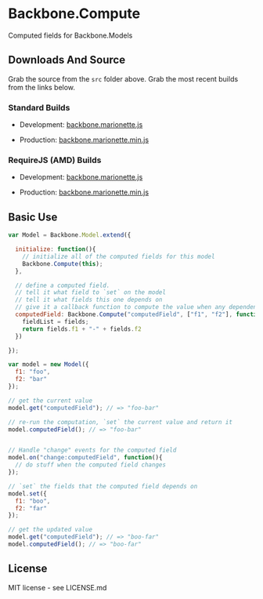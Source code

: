 # Backbone.Compute

Computed fields for Backbone.Models

## Downloads And Source

Grab the source from the `src` folder above. Grab the most recent builds
from the links below.

### Standard Builds

* Development: [backbone.marionette.js](https://raw.github.com/marionettejs/backbone.marionette/master/lib/backbone.marionette.js)

* Production: [backbone.marionette.min.js](https://raw.github.com/marionettejs/backbone.marionette/master/lib/backbone.marionette.min.js)

### RequireJS (AMD) Builds

* Development: [backbone.marionette.js](https://raw.github.com/marionettejs/backbone.marionette/master/lib/amd/backbone.marionette.js)

* Production: [backbone.marionette.min.js](https://raw.github.com/marionettejs/backbone.marionette/master/lib/amd/backbone.marionette.min.js)

## Basic Use

```js
var Model = Backbone.Model.extend({

  initialize: function(){
    // initialize all of the computed fields for this model
    Backbone.Compute(this);
  },

  // define a computed field.
  // tell it what field to `set` on the model
  // tell it what fields this one depends on
  // give it a callback function to compute the value when any dependent field changes
  computedField: Backbone.Compute("computedField", ["f1", "f2"], function(fields){
    fieldList = fields;
    return fields.f1 + "-" + fields.f2
  })

});

var model = new Model({
  f1: "foo",
  f2: "bar"
});

// get the current value
model.get("computedField"); // => "foo-bar"

// re-run the computation, `set` the current value and return it
model.computedField(); // => "foo-bar"


// Handle "change" events for the computed field
model.on("change:computedField", function(){
  // do stuff when the computed field changes
});

// `set` the fields that the computed field depends on
model.set({
  f1: "boo",
  f2: "far"
});

// get the updated value
model.get("computedField"); // => "boo-far"
model.computedField(); // => "boo-far"
```

## License

MIT license - see LICENSE.md
